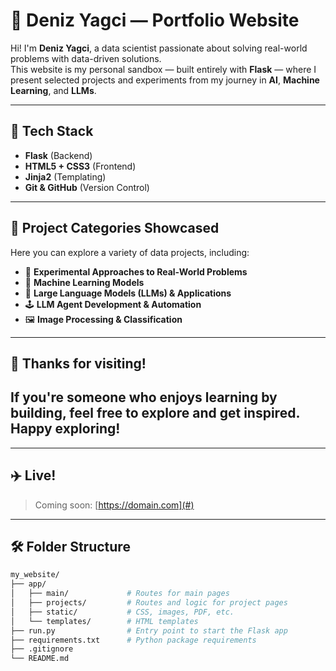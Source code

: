 # 🌊 Deniz Yagci — Portfolio Website

Hi! I'm **Deniz Yagci**, a data scientist passionate about solving real-world problems with data-driven solutions.  
This website is my personal sandbox — built entirely with **Flask** — where I present selected projects and experiments from my journey in **AI**, **Machine Learning**, and **LLMs**.

---

## 🚀 Tech Stack

- **Flask** (Backend)
- **HTML5 + CSS3** (Frontend)
- **Jinja2** (Templating)
- **Git & GitHub** (Version Control)

---

## 📁 Project Categories Showcased

Here you can explore a variety of data projects, including:

- 🧪 **Experimental Approaches to Real-World Problems**
- 🤖 **Machine Learning Models**
- 🧠 **Large Language Models (LLMs) & Applications**
- 🕹 **LLM Agent Development & Automation**
- 🖼 **Image Processing & Classification**

---

## 🙌 Thanks for visiting!

If you're someone who enjoys learning by building, feel free to explore and get inspired.  
**Happy exploring!**
---

---
## ✈️ Live!

> Coming soon: [https://domain.com](#)

---

## 🛠 Folder Structure


```bash
my_website/
├── app/
│   ├── main/             # Routes for main pages
│   ├── projects/         # Routes and logic for project pages
│   ├── static/           # CSS, images, PDF, etc.
│   └── templates/        # HTML templates
├── run.py                # Entry point to start the Flask app
├── requirements.txt      # Python package requirements
├── .gitignore
└── README.md